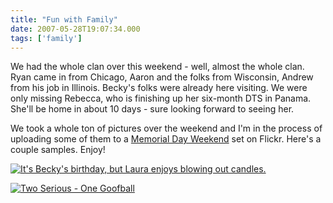 ```yaml
---
title: "Fun with Family"
date: 2007-05-28T19:07:34.000
tags: ['family']
---
```


We had the whole clan over this weekend - well, almost the whole clan. Ryan came in from Chicago, Aaron and the folks from Wisconsin, Andrew from his job in Illinois. Becky's folks were already here visiting. We were only missing Rebecca, who is finishing up her six-month DTS in Panama. She'll be home in about 10 days - sure looking forward to seeing her.

We took a whole ton of pictures over the weekend and I'm in the process of uploading some of them to a [Memorial Day Weekend](http://flickr.com/photos/chrishubbs/sets/72157600270099813/) set on Flickr. Here's a couple samples. Enjoy!

[![It's Becky's birthday, but Laura enjoys blowing out candles.](http://farm1.static.flickr.com/208/515370863_4f8d19c5a5.jpg)](http://www.flickr.com/photos/chrishubbs/515370863/ "Photo Sharing")

[![Two Serious - One Goofball](http://farm1.static.flickr.com/203/515343078_7f2aded7dd.jpg)](http://www.flickr.com/photos/chrishubbs/515343078/ "Photo Sharing")
